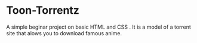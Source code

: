 # Toon-Torrentz
A simple beginar project on basic HTML and CSS .
It is a model of a torrent site that alows you to download famous anime.
